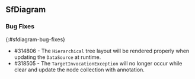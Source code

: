 ## SfDiagram

### Bug Fixes
{:#sfdiagram-bug-fixes}

* \#314806 - The `Hierarchical` tree layout will be rendered properly when updating the `DataSource` at runtime.
* \#318505 - The `TargetInvocationException` will no longer occur while clear and update the node collection with annotation.